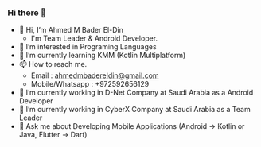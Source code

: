 ### Hi there 👋

<!--
**Ahmedbadereldin/Ahmedbadereldin** is a ✨ _special_ ✨ repository because its `README.md` (this file) appears on your GitHub profile.
**💞️ I’m looking to collaborte on ...
**🤔 I’m looking for help with ...
**😄 Pronouns: ...
**⚡ Fun fact: ...

-->

- 👋 Hi, I’m Ahmed M Bader El-Din 
    * I'm Team Leader & Android Developer.
- 👀 I’m interested in Programing Languages 
- 🌱 I’m currently learning KMM (Kotlin Multiplatform)
- 📫 How to reach me.
    * Email : ahmedmbadereldin@gmail.com
    * Mobile/Whatsapp : +972592656129
- 🔭 I’m currently working in D-Net Company at Saudi Arabia as a Android Developer 
- 🔭 I’m currently working in CyberX Company at Saudi Arabia as a Team Leader 
- 💬 Ask me about Developing Mobile Applications (Android -> Kotlin or Java, Flutter -> Dart)
